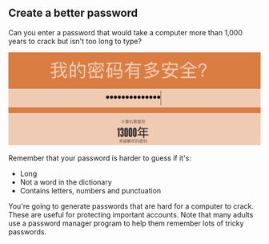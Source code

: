 ## Create a better password

Can you enter a password that would take a computer more than 1,000 years to crack but isn't too long to type?

![截屏](images/passwords-13000.png)

Remember that your password is harder to guess if it's:

+ Long
+ Not a word in the dictionary
+ Contains letters, numbers and punctuation

You're going to generate passwords that are hard for a computer to crack. These are useful for protecting important accounts. Note that many adults use a password manager program to help them remember lots of tricky passwords.
